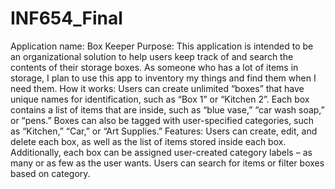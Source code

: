# INF654_Final
Application name: Box Keeper
Purpose:
This application is intended to be an organizational solution to help users keep track of and search the contents of their storage boxes.
As someone who has a lot of items in storage, I plan to use this app to inventory my things and find them when I need them.
How it works:
Users can create unlimited “boxes” that have unique names for identification, such as “Box 1” or “Kitchen 2”. Each box contains a list of items that are inside, such as “blue vase,” “car wash soap,” or “pens.” Boxes can also be tagged with user-specified categories, such as “Kitchen,” “Car,” or “Art Supplies.”
Features:
Users can create, edit, and delete each box, as well as the list of items stored inside each box. Additionally, each box can be assigned user-created category labels – as many or as few as the user wants. Users can search for items or filter boxes based on category.
